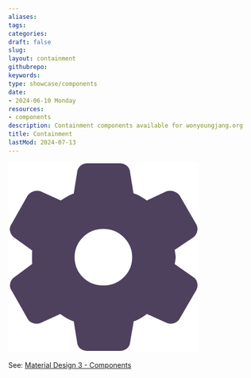 ```yaml
---
aliases: 
tags:
categories:
draft: false
slug: 
layout: containment
githubrepo: 
keywords: 
type: showcase/components
date:
- 2024-06-10 Monday
resources:
- components
description: Containment components available for wonyoungjang.org
title: Containment
lastMod: 2024-07-13
---
```

![site-components.png](/assets/site-components_1719436976806_0.png)

See: [Material Design 3 - Components](https://m3.material.io/components)
